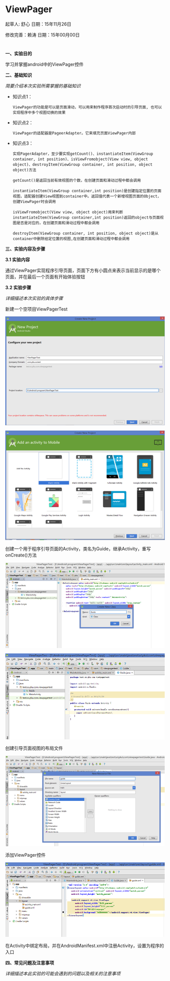 # ViewPager

起草人: 舒心   日期：15年11月26日

修改完善：赖涛   日期：15年00月00日

# 

**一、实验目的**

学习并掌握android中的ViewPager控件

**二、基础知识**

*简要介绍本次实验所需掌握的基础知识*
   
* 知识点1：

      ViewPager的功能是可以是页面滑动，可以用来制作程序首次启动时的引导页面, 也可以实现程序中多个视图切换的效果

* 知识点2：

      ViewPager的适配器是PageerAdapter。它来填充页面ViewPager内部


* 知识点3：

      实现PagerAdapter，至少要实现getCount()、instantiateItem(ViewGroup container, int position)、isViewFromobject(View view, object object)、destroyItem(ViewGroup container, int position, object object)方法
      
      getCount()是返回当前有效视图的个数，在创建页面和滑动过程中都会调用
      
      instantiateItem(ViewGroup container,int position)是创建指定位置的页面视图，适配器创建View视图到container中。返回值代表一个新增视图页面的Object，创建ViewPager时会调用
      
      isViewFromobject(View view, object object)用来判断instantiateItem(ViewGroup container,int position)返回的object与页面视图是否是对应的，在创建页面和滑动过程中都会调用
      
      destroyItem(ViewGroup container, int position, object object)是从container中删除给定位置的视图,在创建页面和滑动过程中都会调用



   

**三、实验内容及步骤**

**3.1 实验内容**
 
 通过ViewPager实现程序引导页面，页面下方有小圆点来表示当前显示的是哪个页面，并在最后一个页面有开始体验按钮

**3.2 实验步骤**

*详细描述本次实验的具体步骤*

新建一个空项目ViewPagerTest


![](QQ截图20151130121247.png)

![](QQ截图20151130121357.png)


创建一个用于程序引导页面的Activity，类名为Guide，继承Activity，重写onCreate()方法

![](QQ截图20151130121754.png)

![](QQ截图20151130122334.png)

创建引导页面视图的布局文件

![](QQ截图20151130122532.png)

添加ViewPager控件

![](QQ截图20151130123540.png)

在Activity中绑定布局，并在AndroidManifest.xml中注册Activity，设置为程序的入口


**四、常见问题及注意事项**

*详细描述本此实验的可能会遇到的问题以及相关的注意事项*


